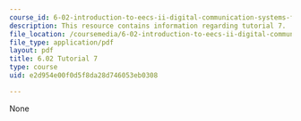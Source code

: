 ```yaml
---
course_id: 6-02-introduction-to-eecs-ii-digital-communication-systems-fall-2012
description: This resource contains information regarding tutorial 7.
file_location: /coursemedia/6-02-introduction-to-eecs-ii-digital-communication-systems-fall-2012/e2d954e00f0d5f8da28d746053eb0308_MIT6_02F12_tutor07.pdf
file_type: application/pdf
layout: pdf
title: 6.02 Tutorial 7
type: course
uid: e2d954e00f0d5f8da28d746053eb0308

---
```

None